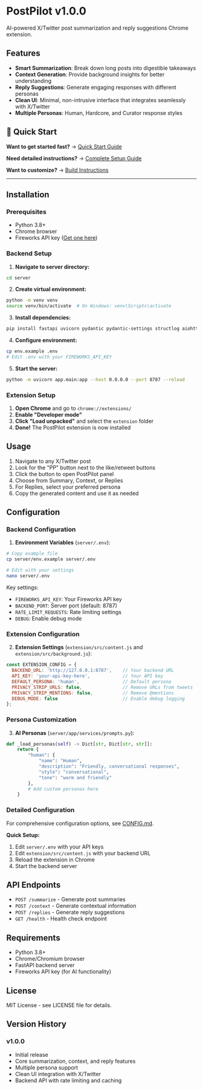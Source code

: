 # PostPilot v1.0.0

AI-powered X/Twitter post summarization and reply suggestions Chrome extension.

## Features

- **Smart Summarization**: Break down long posts into digestible takeaways
- **Context Generation**: Provide background insights for better understanding  
- **Reply Suggestions**: Generate engaging responses with different personas
- **Clean UI**: Minimal, non-intrusive interface that integrates seamlessly with X/Twitter
- **Multiple Personas**: Human, Hardcore, and Curator response styles

## 🚀 Quick Start

**Want to get started fast?** → [Quick Start Guide](QUICKSTART.md)

**Need detailed instructions?** → [Complete Setup Guide](SETUP.md)

**Want to customize?** → [Build Instructions](BUILD.md)

---

## Installation

### Prerequisites
- Python 3.8+
- Chrome browser
- Fireworks API key ([Get one here](https://fireworks.ai/))

### Backend Setup

1. **Navigate to server directory:**
```bash
cd server
```

2. **Create virtual environment:**
```bash
python -m venv venv
source venv/bin/activate  # On Windows: venv\Scripts\activate
```

3. **Install dependencies:**
```bash
pip install fastapi uvicorn pydantic pydantic-settings structlog aiohttp langdetect redis python-multipart
```

4. **Configure environment:**
```bash
cp env.example .env
# Edit .env with your FIREWORKS_API_KEY
```

5. **Start the server:**
```bash
python -m uvicorn app.main:app --host 0.0.0.0 --port 8787 --reload
```

### Extension Setup

1. **Open Chrome** and go to `chrome://extensions/`
2. **Enable "Developer mode"**
3. **Click "Load unpacked"** and select the `extension` folder
4. **Done!** The PostPilot extension is now installed

## Usage

1. Navigate to any X/Twitter post
2. Look for the "PP" button next to the like/retweet buttons
3. Click the button to open PostPilot panel
4. Choose from Summary, Context, or Replies
5. For Replies, select your preferred persona
6. Copy the generated content and use it as needed

## Configuration

### Backend Configuration

1. **Environment Variables** (`server/.env`):
```bash
# Copy example file
cp server/env.example server/.env

# Edit with your settings
nano server/.env
```

Key settings:
- `FIREWORKS_API_KEY`: Your Fireworks API key
- `BACKEND_PORT`: Server port (default: 8787)
- `RATE_LIMIT_REQUESTS`: Rate limiting settings
- `DEBUG`: Enable debug mode

### Extension Configuration

2. **Extension Settings** (`extension/src/content.js` and `extension/src/background.js`):
```javascript
const EXTENSION_CONFIG = {
  BACKEND_URL: 'http://127.0.0.1:8787',    // Your backend URL
  API_KEY: 'your-api-key-here',            // Your API key
  DEFAULT_PERSONA: 'human',                // Default persona
  PRIVACY_STRIP_URLS: false,               // Remove URLs from tweets
  PRIVACY_STRIP_MENTIONS: false,           // Remove @mentions
  DEBUG_MODE: false                        // Enable debug logging
};
```

### Persona Customization

3. **AI Personas** (`server/app/services/prompts.py`):
```python
def _load_personas(self) -> Dict[str, Dict[str, str]]:
    return {
        "human": {
            "name": "Human",
            "description": "Friendly, conversational responses",
            "style": "conversational",
            "tone": "warm and friendly"
        },
        # Add custom personas here
    }
```

### Detailed Configuration

For comprehensive configuration options, see [CONFIG.md](extension/CONFIG.md).

**Quick Setup:**
1. Edit `server/.env` with your API keys
2. Edit `extension/src/content.js` with your backend URL
3. Reload the extension in Chrome
4. Start the backend server

## API Endpoints

- `POST /summarize` - Generate post summaries
- `POST /context` - Generate contextual information
- `POST /replies` - Generate reply suggestions
- `GET /health` - Health check endpoint

## Requirements

- Python 3.8+
- Chrome/Chromium browser
- FastAPI backend server
- Fireworks API key (for AI functionality)

## License

MIT License - see LICENSE file for details.

## Version History

### v1.0.0
- Initial release
- Core summarization, context, and reply features
- Multiple persona support
- Clean UI integration with X/Twitter
- Backend API with rate limiting and caching